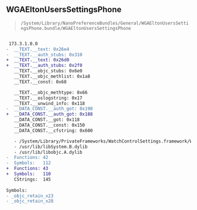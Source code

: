 ## WGAEltonUsersSettingsPhone

> `/System/Library/NanoPreferenceBundles/General/WGAEltonUsersSettingsPhone.bundle/WGAEltonUsersSettingsPhone`

```diff

 173.3.1.0.0
-  __TEXT.__text: 0x26e4
-  __TEXT.__auth_stubs: 0x310
+  __TEXT.__text: 0x26d0
+  __TEXT.__auth_stubs: 0x2f0
   __TEXT.__objc_stubs: 0x6e0
   __TEXT.__objc_methlist: 0x1a8
   __TEXT.__const: 0x68

   __TEXT.__objc_methtype: 0x66
   __TEXT.__oslogstring: 0x17
   __TEXT.__unwind_info: 0x118
-  __DATA_CONST.__auth_got: 0x198
+  __DATA_CONST.__auth_got: 0x188
   __DATA_CONST.__got: 0x118
   __DATA_CONST.__const: 0x150
   __DATA_CONST.__cfstring: 0x600

   - /System/Library/PrivateFrameworks/WatchControlSettings.framework/WatchControlSettings
   - /usr/lib/libSystem.B.dylib
   - /usr/lib/libobjc.A.dylib
-  Functions: 42
-  Symbols:   112
+  Functions: 43
+  Symbols:   110
   CStrings:  145
 
Symbols:
- _objc_retain_x23
- _objc_retain_x28

```

